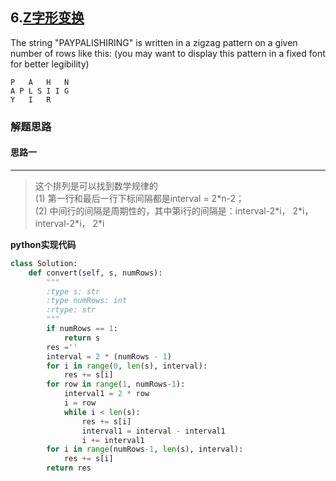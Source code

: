## 6.[Z字形变换](https://leetcode-cn.com/problems/zigzag-conversion/)
The string "PAYPALISHIRING" is written in a zigzag pattern on a given number of rows like this: (you may want to display this pattern in a fixed font for better legibility)
```
P   A   H   N
A P L S I I G
Y   I   R
```


### 解题思路
#### 思路一
***
> 这个排列是可以找到数学规律的  
(1) 第一行和最后一行下标间隔都是interval = 2\*n-2；  
(2) 中间行的间隔是周期性的，其中第i行的间隔是：interval-2\*i， 2\*i，interval-2\*i， 2\*i


**python实现代码**

```python
class Solution:
    def convert(self, s, numRows):
        """
        :type s: str
        :type numRows: int
        :rtype: str
        """
        if numRows == 1:
            return s
        res =''
        interval = 2 * (numRows - 1)
        for i in range(0, len(s), interval):
            res += s[i]
        for row in range(1, numRows-1):
            interval1 = 2 * row
            i = row
            while i < len(s):
                res += s[i]
                interval1 = interval - interval1
                i += interval1
        for i in range(numRows-1, len(s), interval):
            res += s[i]
        return res
                
```

